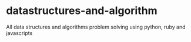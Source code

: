 # datastructures-and-algorithm
All data structures and algorithms problem solving using python, ruby and javascripts
